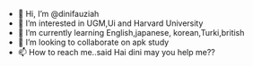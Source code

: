 - 👋 Hi, I’m @dinifauziah
- 👀 I’m interested in UGM,Ui and Harvard University
- 🌱 I’m currently learning English,japanese, korean,Turki,british
- 💞️ I’m looking to collaborate on apk study
- 📫 How to reach me..said Hai dini may you help me?? 

<!---
dinifauziah/dinifauziah is a ✨ special ✨ repository because its `README.md` (this file) appears on your GitHub profile.
You can click the Preview link to take a look at your changes.
--->
